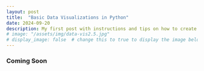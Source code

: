 ```yaml
---
layout: post
title:  "Basic Data Visualizations in Python"
date: 2024-09-20
description: My first post with instructions and tips on how to create simple plots in Python.   
# image: "/assets/img/data-vis2.5.jpg"
# display_image: false  # change this to true to display the image below the banner 
---
```


### Coming Soon